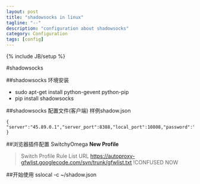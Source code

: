```yaml
---
layout: post
title: "shadowsocks in linux"
tagline: "--"
description: "configuration about shadowsocks"
category: Configuration
tags: [config]
---
```

{% include JB/setup %}

#shadowsocks

##shadowsocks 环境安装
* sudo apt-get install python-gevent python-pip
* pip install shadowsocks

##shadowsocks 配置文件(客户端)
样例shadow.json
```
{
"server":"45.89.0.1","server_port":8388,"local_port":10808,"password":"bgt56yhn","timeout":600,"method":null
}
```
##浏览器插件配置
SwitchyOmega
**New Profile**
> Switch Profile
> Rule List URL 
> https://autoproxy-gfwlist.googlecode.com/svn/trunk/gfwlist.txt
!CONFUSED NOW


##开始使用
sslocal -c ~/shadow.json

